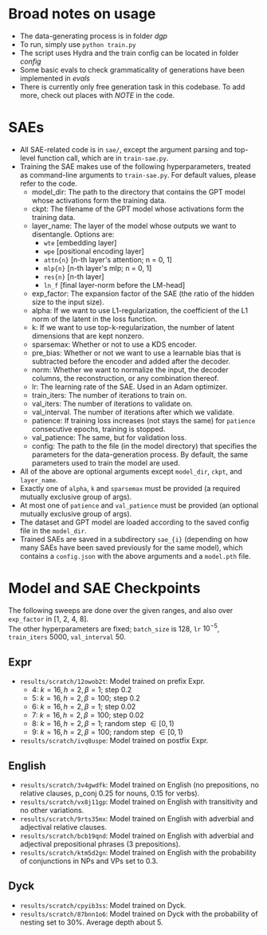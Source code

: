 # Broad notes on usage

- The data-generating process is in folder *dgp*
- To run, simply use `python train.py` 
- The script uses Hydra and the train config can be located in folder *config*
- Some basic evals to check grammaticality of generations have been implemented in *evals*
- There is currently only free generation task in this codebase. To add more, check out places with *NOTE* in the code.

# SAEs
- All SAE-related code is in `sae/`, except the argument parsing and top-level function call, which are in `train-sae.py`.
- Training the SAE makes use of the following hyperparameters, treated as command-line arguments to `train-sae.py`. For default values, please refer to the code.
    - model_dir: The path to the directory that contains the GPT model whose activations form the training data.
    - ckpt: The filename of the GPT model whose activations form the training data.
    - layer_name: The layer of the model whose outputs we want to disentangle. Options are:
        - `wte` [embedding layer]
        - `wpe` [positional encoding layer]
        - `attn{n}` [n-th layer's attention; n = 0, 1]
        - `mlp{n}` [n-th layer's mlp; n = 0, 1]
        - `res{n}` [n-th layer]
        - `ln_f` [final layer-norm before the LM-head]
    - exp_factor: The expansion factor of the SAE (the ratio of the hidden size to the input size).
    - alpha: If we want to use L1-regularization, the coefficient of the L1 norm of the latent in the loss function.
    - k: If we want to use top-k-regularization, the number of latent dimensions that are kept nonzero.
    - sparsemax: Whether or not to use a KDS encoder.
    - pre_bias: Whether or not we want to use a learnable bias that is subtracted before the encoder and added after the decoder.
    - norm: Whether we want to normalize the input, the decoder columns, the reconstruction, or any combination thereof.
    - lr: The learning rate of the SAE. Used in an Adam optimizer.
    - train_iters: The number of iterations to train on.
    - val_iters: The number of iterations to validate on.
    - val_interval. The number of iterations after which we validate.
    - patience: If training loss increases (not stays the same) for `patience` consecutive epochs, training is stopped.
    - val_patience: The same, but for validation loss.
    - config: The path to the file (in the model directory) that specifies the parameters for the data-generation process. By default, the same parameters used to train the model are used.
- All of the above are optional arguments except `model_dir`, `ckpt`, and `layer_name`.
- Exactly one of `alpha`, `k` and `sparsemax` must be provided (a required mutually exclusive group of args).
- At most one of `patience` and `val_patience` must be provided (an optional mutually exclusive group of args).
- The dataset and GPT model are loaded according to the saved config file in the `model_dir`.
- Trained SAEs are saved in a subdirectory `sae_{i}` (depending on how many SAEs have been saved previously for the same model), which contains a `config.json` with the above arguments and a `model.pth` file.

# Model and SAE Checkpoints
The following sweeps are done over the given ranges, and also over `exp_factor` in [1, 2, 4, 8].  
The other hyperparameters are fixed; `batch_size` is 128, `lr` $10^{-5}$, `train_iters` 5000, `val_interval` 50.

## Expr
- `results/scratch/12owob2t`: Model trained on prefix Expr.
    - 4: $k=16, h=2, \beta=1$; step 0.2
    - 5: $k=16, h=2, \beta=100$; step 0.2
    - 6: $k=16, h=2, \beta=1$; step 0.02
    - 7: $k=16, h=2, \beta=100$; step 0.02
    - 8: $k=16, h=2, \beta=1$; random step $\in [0, 1)$
    - 9: $k=16, h=2, \beta=100$; random step $\in [0, 1)$
- `results/scratch/ivq8uspe`: Model trained on postfix Expr.

## English
- `results/scratch/3v4gwdfk`: Model trained on English (no prepositions, no relative clauses, p_conj 0.25 for nouns, 0.15 for verbs).
- `results/scratch/vx8j11gp`: Model trained on English with transitivity and no other variations.
- `results/scratch/9rts35mx`: Model trained on English with adverbial and adjectival relative clauses.
- `results/scratch/bcb19qnd`: Model trained on English with adverbial and adjectival prepositional phrases (3 prepositions).
- `results/scratch/ktm5d2gn`: Model trained on English with the probability of conjunctions in NPs and VPs set to 0.3.

## Dyck
- `results/scratch/cpyib3ss`: Model trained on Dyck.
- `results/scratch/87bnn1o6`: Model trained on Dyck with the probability of nesting set to 30%. Average depth about 5.
